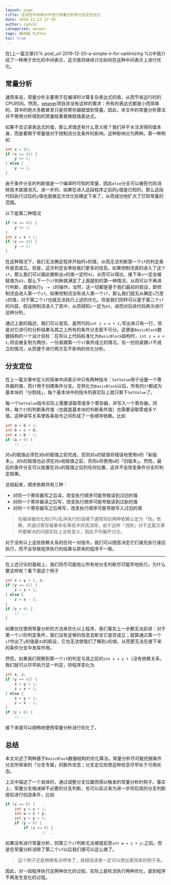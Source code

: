 ```yaml
---
layout: page
title: 在线性中间表示中进行常量分析和分支定位优化
date: 2019-12-22 17:39
author: sgdxbc
categories: weaver
tags: 编译器 Python
toc: true
---
```


在[上一篇文章]({% post_url 2019-12-20-a-simple-ir-for-optimizing %})中我介绍了一种用于优化的中间表示，这次我将继续讨论如何在这种中间表示上进行优化。

## 常量分析

通常来说，常量分析主要用于在编译时计算复杂表达式的值，从而节省运行时的CPU时间。然而，[weaver][1]项目并没有这样的需求：所有的表达式都是小而简单的，其中的绝大多数甚至只是将寄存器赋值到常量。因此，本文中的常量分析算法并不使用分析得到的常量结果替换赋值表达式。

如果不去记录表达式的值，那么求值还有什么意义呢？我们并不关注求得的值本身，而是着眼于常量值对于控制流分支条件的影响。这种影响分为两种。第一种例如

```c
int x = 42;
if (x == 42) {
    y += 1;
} else {
    y -= 1;
}
```

由于条件分支的判断值是一个编译时可知的常量，因此`else`分支可以被死代码消除技术直接消灭。进一步的，如果在进入这段程序之前的`y`值是已知的，那么这段代码执行过后的`y`值也就被这次优化给确定下来了，从而成功地扩大了已知常量的范围。

以下是第二种情况

```c
if (x == 42) {
    y += 1;
}
int z = x + 1;
if (z == 43) {
    y -= 1;
}
```

在这种情况下，我们无法确定程序开始时`x`的值，从而无法判断第一个`if`的判定条件是否成立。但是，这次判定会带给我们更多的信息。如果控制流真的进入了这个`if`，那么我们可以据此推断出`x`的值一定时`42`，从而可以得出，接下来`z`一定会被赋值为`43`，那么下一个`if`判断就满足了上面提到的第一种情况，从而可以不再进行判断，直接执行`y -= 1`的操作。当然，这一切都是基于我们最初的假设，即控制流会进入第一个`if`。如果控制流没有进入第一个`if`，那么我们就无从确定`x`乃至`z`的值，对于第二个`if`也就无法执行上述的优化。但是我们同样可以基于第二个`if`的内容，假设控制流进入了其中，从而得知`z`一定为`43`，进而对后续代码再次进行这种分析。

通过上面的描述，我们可以发现，虽然代码`int z = x + 1;`写出来只有一行，但是对它进行的分析结果与其之上所有的条件分支密不可分。这便是`BasicBlock`数据结构的一个设计目标：在将以上代码标准化为`BasicBlock`结构时，`int z = x + 1;`将会被复制为两份，一份紧跟第一个`if`条件成立的情况，另一份则紧跟`if`不成立的情况，从而便于进行两次互不影响的优化分析。

## 分支定位

在上一篇文章中定义的简单中间表示中只有两种指令：`SetValue`用于设置一个寄存器的值，而`If`用于创建条件分支。在转化为`BasicBlock`以后，所有的`If`都成为基本块的「分割线」，每个基本块中的指令列表实际上就只剩下`SetValue`了。

每一个`SetValue`指令实际上需要读取零或多个寄存器，并写入一个寄存器。同样，每个`If`的判断条件值（也就是基本块的判断条件值）也需要读取零或多个值。这种读写关系使各条指令之间形成了一些顺序依赖。比如

```C
int a = b + 1;
int b = c + d;
int e = b - 1;
if (a > 0) {
    // ...
```

对`a`的赋值必须在对`b`的赋值之前完成，否则对`a`的赋值将错误地使用`b`的「新版本」。对`b`的赋值也必须在对`e`地赋值之前，否则`e`将使用`b`的「旧版本」。然而，最后的条件分支可以放置在对`a`的赋值之后的任何位置，这并不会改变条件分支的判定结果。

总结起来，顺序依赖共有三种：
* 对同一个寄存器写之后读，改变执行顺序可能导致读到过旧的值
* 对同一个寄存器读之后写，改变执行顺序可能导致读到过新的值
* 对同一个寄存器写之后再写，改变执行顺序可能导致写入过旧的值

> 在编译器优化和CPU乱序执行的语境下通常将后两种依赖认定为「伪」依赖，并通过寄存器重命名等技术将其消除。由于这种「消除」对于这篇文章所要解决的问题实际上没有意义，因此不作展开讨论。

对于没有以上这些依赖关系的任何一对指令，我们可以随意决定它们谁先执行谁后执行，而不会导致程序执行的结果与原来的程序不一致。

----

在上述讨论的基础上，我们将尽可能地让所有地分支判断尽可能早地执行。为什么要这样呢？看下面这个例子

```c
int x = y + 1, z;
if (y == 42) {
    z = x + 1;
} else {
    z = x - 1;
}
if (z > 0) {
    // ...
}
```

如果仅仅使用常量分析的方法来优化以上程序，我们事实上一步都无法前进：对于第一个`if`的判定条件，我们没有足够的信息去断言它是否成立；就算通过第一个`if`作出了`y`的值是`42`的假设，它也无法使我们了解到`z`的值，从而更无法在接下来的条件分支中发挥作用。

然而，如果我们观察到第一个`if`的判定与其之前的`int x = y + 1`没有依赖关系，我们就可以尽早执行这一判定，将程序变化为

```c
int x, z;
if (y == 42) {
    x = y + 1;
    z = x + 1;
} else {
    x = y + 1;
    z = x - 1;
}
if (z > 0) {
    // ...
```

接下来就可以顺畅地使用常量分析进行优化了。

## 总结

本文论述了两种基于`BasicBlock`数据结构的优化算法。常量分析尽可能挖掘条件分支所带来的「分支专属」的额外信息；分支定位则使这种信息尽早处于可用状态。

上文中描述了一个具体的，通过调整分支位置而得以触发的常量分析的例子。事实上，常量分支缩减掉不必要的分支判断，也可以反过来为进一步将后续的分支判断提前进行创造条件，比如

```c
if (x == 0) {
    int y = x + 1;
    int w = z + y;
    int y = y + 1;
    if (y > 0) {
        if (z == 0) {
                // ...
```

如果没有进行常量分析，则第三个`if`判断无法被提前至`int w = z + y;`之前。但是在常量分析消除了第二个`if`以后我们便可以这么做了。

> 这个例子还是稍微有点啰嗦了，我相信读者一定可以想出更简练的例子来。

因此，对一段程序执行这两种优化的过程，实际上是轮流执行两种优化，直到程序不再发生变化的过程。

[1]: https://github.com/sgdxbc/weaver